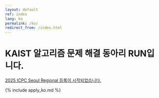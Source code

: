 ```yaml
---
layout: default
ref: index
lang: ko
permalink: /ko/
redirect_from: /index.html
---
```


# KAIST 알고리즘 문제 해결 동아리 RUN입니다.

[2025 ICPC Seoul Regional 등록이 시작되었습니다.](https://kaist.run/ko/icpc/)

{% include apply_ko.md %}
<!-- {% include contests_ko.md %} -->

<!--
위 두 include문 중 시기에 따라 적절한 것을 주석 해제하여 사용하세요.
리크루팅 시기에는 apply/ko.md 파일을 수정한 뒤 이 파일에서 {% include apply_ko.md %} 를 주석 해제하세요.
대회 시기에는 contests/ko.md 파일을 수정한 뒤 이 파일에서 {% include contests_ko.md %} 를 주석 해제하세요.
그러면 해당 파일의 내용이 자동으로 메인 페이지에도 나타납니다.
자세한 사항은 .github/workflows/main.yml 파일을 참고하세요.
그리고 당연한 말이지만 영어(en.md)와 한국어(ko.md) 모두 수정해야 합니다.
-->
